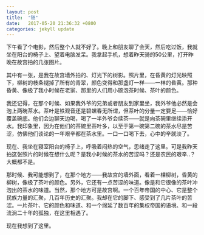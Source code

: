 ```yaml
---
layout: post
title:  "随"
date:   2017-05-20 21:36:32 +0800
categories: jekyll update
---
```


下午看了个电影，然后整个人就不好了。晚上和朋友聊了会天，然后吃过饭，我就坐在阳台的椅子上、望着电脑发呆。我拿起手机，想着昨天骑的50公里，打开昨晚在故宫拍的几张图片。

其中有一张，是我在故宫墙外拍的、灯光下的树影。照片里，在昏黄的灯光映照下，柳树的枝条褪掉了所有的青翠，颜色变得和那盏灯一样——一样的昏黄。那种昏黄、像极了我小时候在老家、那里的人们用小碗泡茶时候、茶叶的颜色。

我还记得，在那个时候、如果我外爷的兄弟或者朋友到家里坐，我外爷他必然是会泡上两碗茶水。茶叶是铁观音还是碧螺春无所谓，但茶叶的分量一定要足——恰好覆盖碗底。他们会边聊天边喝，喝了一半外爷会续茶——就是向茶碗里继续添开水。我印象里，因为在他们的茶碗里茶叶多，以至于第一碗第二碗的茶水尽是苦涩，仿佛他们谈论的一年艰辛都在茶水里。一口一口喝下去，心中的辛就淡了。

现在、我坐在寝室阳台的椅子上，呼吸着闷热的空气，思绪走了这里。可是我昨天拍这张照片的时候在想什么呢？是我小时候的茶水的苦涩吗？还是农民的艰辛..？大概都不是。

那时候、我可能想到了，在那个地方——我故宫的墙外面，看着一棵柳树，昏黄的柳树，像极了茶叶的颜色。另外，它还有一点苦涩的味道。像是和它很像的茶叶冲泡出的茶水的味道。当然，那个地方可是故宫啊。一个百年帝国的中心、它是整个民族力量的汇聚，几百年历史的汇聚。我却在它的脚下、感受到了几片茶叶的苦涩。一片茶叶、它的颜色和味道、和一个绵延了数百年的集权帝国的语境、和一段流淌二十年的孤独，在这里相遇了。

现在我想到了这里。